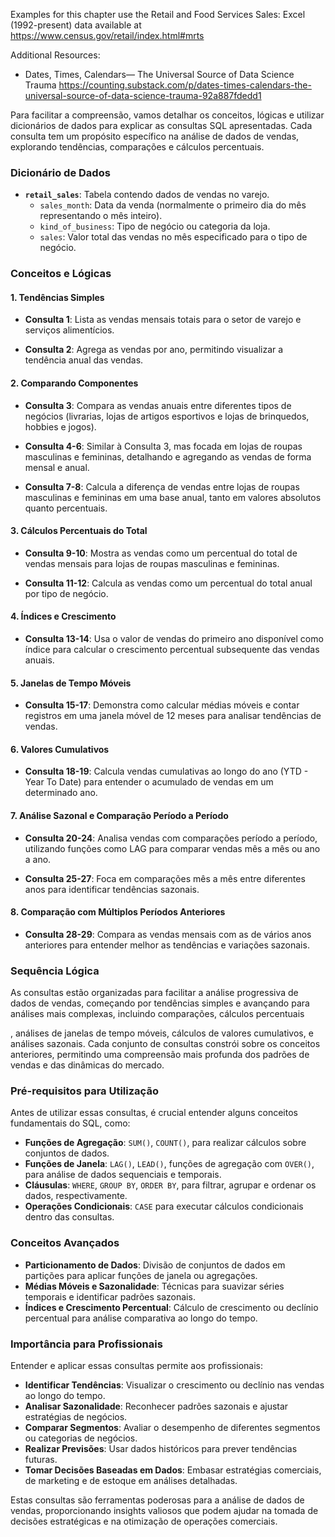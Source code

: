Examples for this chapter use the Retail and Food Services Sales: Excel (1992-present) data available at https://www.census.gov/retail/index.html#mrts

Additional Resources:

* Dates, Times, Calendars— The Universal Source of Data Science Trauma https://counting.substack.com/p/dates-times-calendars-the-universal-source-of-data-science-trauma-92a887fdedd1

Para facilitar a compreensão, vamos detalhar os conceitos, lógicas e utilizar dicionários de dados para explicar as consultas SQL apresentadas. Cada consulta tem um propósito específico na análise de dados de vendas, explorando tendências, comparações e cálculos percentuais.

### Dicionário de Dados

- **`retail_sales`**: Tabela contendo dados de vendas no varejo.
  - `sales_month`: Data da venda (normalmente o primeiro dia do mês representando o mês inteiro).
  - `kind_of_business`: Tipo de negócio ou categoria da loja.
  - `sales`: Valor total das vendas no mês especificado para o tipo de negócio.

### Conceitos e Lógicas

#### 1. Tendências Simples

- **Consulta 1**: Lista as vendas mensais totais para o setor de varejo e serviços alimentícios.
  
- **Consulta 2**: Agrega as vendas por ano, permitindo visualizar a tendência anual das vendas.

#### 2. Comparando Componentes

- **Consulta 3**: Compara as vendas anuais entre diferentes tipos de negócios (livrarias, lojas de artigos esportivos e lojas de brinquedos, hobbies e jogos).
  
- **Consulta 4-6**: Similar à Consulta 3, mas focada em lojas de roupas masculinas e femininas, detalhando e agregando as vendas de forma mensal e anual.

- **Consulta 7-8**: Calcula a diferença de vendas entre lojas de roupas masculinas e femininas em uma base anual, tanto em valores absolutos quanto percentuais.

#### 3. Cálculos Percentuais do Total

- **Consulta 9-10**: Mostra as vendas como um percentual do total de vendas mensais para lojas de roupas masculinas e femininas.

- **Consulta 11-12**: Calcula as vendas como um percentual do total anual por tipo de negócio.

#### 4. Índices e Crescimento

- **Consulta 13-14**: Usa o valor de vendas do primeiro ano disponível como índice para calcular o crescimento percentual subsequente das vendas anuais.

#### 5. Janelas de Tempo Móveis

- **Consulta 15-17**: Demonstra como calcular médias móveis e contar registros em uma janela móvel de 12 meses para analisar tendências de vendas.

#### 6. Valores Cumulativos

- **Consulta 18-19**: Calcula vendas cumulativas ao longo do ano (YTD - Year To Date) para entender o acumulado de vendas em um determinado ano.

#### 7. Análise Sazonal e Comparação Período a Período

- **Consulta 20-24**: Analisa vendas com comparações período a período, utilizando funções como LAG para comparar vendas mês a mês ou ano a ano.

- **Consulta 25-27**: Foca em comparações mês a mês entre diferentes anos para identificar tendências sazonais.

#### 8. Comparação com Múltiplos Períodos Anteriores

- **Consulta 28-29**: Compara as vendas mensais com as de vários anos anteriores para entender melhor as tendências e variações sazonais.

### Sequência Lógica

As consultas estão organizadas para facilitar a análise progressiva de dados de vendas, começando por tendências simples e avançando para análises mais complexas, incluindo comparações, cálculos percentuais

, análises de janelas de tempo móveis, cálculos de valores cumulativos, e análises sazonais. Cada conjunto de consultas constrói sobre os conceitos anteriores, permitindo uma compreensão mais profunda dos padrões de vendas e das dinâmicas do mercado.

### Pré-requisitos para Utilização

Antes de utilizar essas consultas, é crucial entender alguns conceitos fundamentais do SQL, como:

- **Funções de Agregação**: `SUM()`, `COUNT()`, para realizar cálculos sobre conjuntos de dados.
- **Funções de Janela**: `LAG()`, `LEAD()`, funções de agregação com `OVER()`, para análise de dados sequenciais e temporais.
- **Cláusulas**: `WHERE`, `GROUP BY`, `ORDER BY`, para filtrar, agrupar e ordenar os dados, respectivamente.
- **Operações Condicionais**: `CASE` para executar cálculos condicionais dentro das consultas.

### Conceitos Avançados

- **Particionamento de Dados**: Divisão de conjuntos de dados em partições para aplicar funções de janela ou agregações.
- **Médias Móveis e Sazonalidade**: Técnicas para suavizar séries temporais e identificar padrões sazonais.
- **Índices e Crescimento Percentual**: Cálculo de crescimento ou declínio percentual para análise comparativa ao longo do tempo.

### Importância para Profissionais

Entender e aplicar essas consultas permite aos profissionais:

- **Identificar Tendências**: Visualizar o crescimento ou declínio nas vendas ao longo do tempo.
- **Analisar Sazonalidade**: Reconhecer padrões sazonais e ajustar estratégias de negócios.
- **Comparar Segmentos**: Avaliar o desempenho de diferentes segmentos ou categorias de negócios.
- **Realizar Previsões**: Usar dados históricos para prever tendências futuras.
- **Tomar Decisões Baseadas em Dados**: Embasar estratégias comerciais, de marketing e de estoque em análises detalhadas.

Estas consultas são ferramentas poderosas para a análise de dados de vendas, proporcionando insights valiosos que podem ajudar na tomada de decisões estratégicas e na otimização de operações comerciais.
